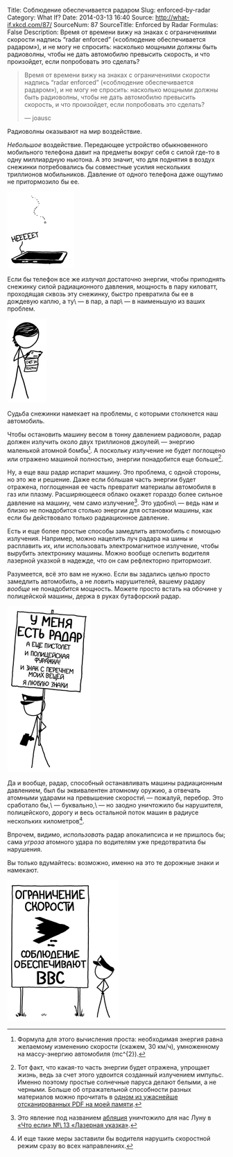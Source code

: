 Title: Соблюдение обеспечивается радаром
Slug: enforced-by-radar
Category: What If?
Date: 2014-03-13 16:40
Source: http://what-if.xkcd.com/87/
SourceNum: 87
SourceTitle: Enforced by Radar
Formulas: False
Description: Время от времени вижу на знаках с ограничениями скорости надпись “radar enforced” («соблюдение обеспечивается радаром»), и не могу не спросить: насколько мощными должны быть радиоволны, чтобы не дать автомобилю превысить скорость, и что произойдет, если попробовать это сделать?

> Время от времени вижу на знаках с ограничениями скорости надпись “radar enforced” («соблюдение обеспечивается радаром»), и не могу не спросить: насколько мощными должны быть радиоволны, чтобы не дать автомобилю превысить скорость, и что произойдет, если попробовать это сделать?
>
> — joausc

Радиоволны оказывают на мир воздействие.

_Небольшое_ воздействие. Передающее устройство обыкновенного мобильного телефона давит на предметы вокруг себя с силой где-то в одну миллиардную ньютона. А это значит, что для поднятия в воздух снежинки потребовались бы совместные усилия нескольких триллионов мобильников. Давление от одного телефона даже ощутимо не притормозило бы ее.

![](/uploads/087-enforced-by-radar/radar_snowflake_ru.png "При правильных обстоятельствах конвекция от теплого телефона вполне может изменить направление снежинки.")

Если бы телефон все же _излучал_ достаточно энергии, чтобы приподнять снежинку силой радиационного давления, мощность в пару киловатт, проходящая сквозь эту снежинку, быстро превратила бы ее в дождевую каплю, а ту\ — в пар, а пар\ — в наименьшую из ваших проблем.

![](/uploads/087-enforced-by-radar/radar_phonebill_ru.png "Я думала, с этим тарифом у нас неограниченная левитация снежинок.")

Судьба снежинки намекает на проблемы, с которыми столкнется наш автомобиль.

Чтобы остановить машину весом в тонну давлением радиоволн, радар должен излучить около двух триллионов джоулей\ — энергию маленькой атомной бомбы[^1]. А поскольку излучение не будет поглощено или отражено машиной полностью, энергии понадобится еще больше[^2].

[^1]: Формула для этого вычисления проста: необходимая энергия равна желаемому изменению скорости (скажем, 30 км/ч), умноженному на массу-энергию автомобиля (mc^{2}).
[^2]: Тот факт, что какая-то часть энергии будет отражена, упрощает жизнь, ведь за счет этого удвоится созданный излучением импульс. Именно поэтому простые солнечные паруса делают белыми, а не черными. Больше об отражательной способности разных материалов можно прочитать в [одном из ужаснейше отсканированных PDF на моей памяти][1].

Ну, а еще ваш радар испарит машину. Это проблема, с одной стороны, но это же и решение. Даже если бóльшая часть энергии будет отражена, поглощенная ее часть превратит материалы автомобиля в газ или плазму. Расширяющееся облако окажет гораздо более сильное давление на машину, чем само излучение[^3]. Это удобно\ — ведь нам и близко не понадобится столько энергии для остановки машины, как если бы действовало только радиационное давление.

[^3]: Это явление под названием [абляция][2] уничтожило для нас Луну в [«Что если» №\ 13 «Лазерная указка»][3].

Есть и еще более простые способы замедлить автомобиль с помощью излучения. Например, можно нацелить луч радара на шины и расплавить их, или использовать электромагнитное излучение, чтобы вырубить электронику машины. Можно вообще ослепить водителя лазерной указкой в надежде, что он сам рефлекторно притормозит.

Разумеется, всё это вам не нужно. Если вы задались целью просто замедлить автомобиль, а не ловить нарушителей, вашему радару _вообще_ не понадобится мощность. Можете просто встать на обочине у полицейской машины, держа в руках бутафорский радар.

![](/uploads/087-enforced-by-radar/radar_gun_ru.png "Он всю жизнь ждет вопроса «Какой у тебя знак?», но никто не задает его.")

Да и вообще, радар, способный останавливать машины радиационным давлением, был бы эквивалентен атомному оружию, а отвечать атомными ударами на превышение скорости\ — пожалуй, перебор. Это сработало бы,\ — буквально,\ — но заодно уничтожило бы нарушителя, полицейского, дорогу и весь остальной поток машин в радиусе нескольких километров[^4].

[^4]: И еще такие меры заставили бы водителя нарушить скоростной режим сразу во всех направлениях.

Впрочем, видимо, _использовать_ радар апокалипсиса и не пришлось бы; сама _угроза_ атомного удара по водителям уже предотвратила бы нарушения.

Вы только вдумайтесь: возможно, именно на это те дорожные знаки и намекают.

![](/uploads/087-enforced-by-radar/radar_aircraft_ru.png "Подсказка потенциальным нарушителям: поскольку стелс-технология бомбардировщиков B-2 задействует материалы, поглощающие радиолокационое излучение, они особенно уязвимы для радарных лучей смерти.")

[1]: http://www.dtic.mil/dtic/tr/fulltext/u2/601365.pdf

[2]: https://ru.wikipedia.org/wiki/Лазерная_абляция

[3]: /laser-pointer/
